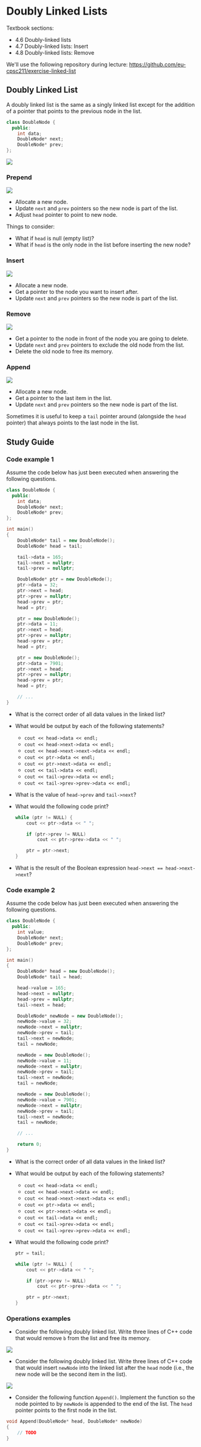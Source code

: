 # Doubly Linked Lists

Textbook sections:

- 4.6 Doubly-linked lists
- 4.7 Doubly-linked lists: Insert
- 4.8 Doubly-linked lists: Remove

We'll use the following repository during lecture: https://github.com/eu-cpsc211/exercise-linked-list

## Doubly Linked List

A doubly linked list is the same as a singly linked list except for the addition of a pointer that points to the previous node in the list.

```cpp
class DoubleNode {
  public:
    int data;
    DoubleNode* next;
    DoubleNode* prev;
};
```

![](./assets/4-dll.svg)

### Prepend

![](./assets/4-dll-prepend.svg)

- Allocate a new node.
- Update `next` and `prev` pointers so the new node is part of the list.
- Adjust `head` pointer to point to new node.

Things to consider:

- What if `head` is null (empty list)?
- What if `head` is the only node in the list before inserting the new node?

### Insert

![](./assets/4-dll-insert.svg)

- Allocate a new node.
- Get a pointer to the node you want to insert after.
- Update `next` and `prev` pointers so the new node is part of the list.

### Remove

![](./assets/4-dll-delete.svg)

- Get a pointer to the node in front of the node you are going to delete.
- Update `next` and `prev` pointers to exclude the old node from the list.
- Delete the old node to free its memory.

### Append

![](./assets/4-dll-append.svg)

- Allocate a new node.
- Get a pointer to the last item in the list.
- Update `next` and `prev` pointers so the new node is part of the list.

Sometimes it is useful to keep a `tail` pointer around (alongside the `head` pointer) that always points to the last node in the list.

## Study Guide

### Code example 1

Assume the code below has just been executed when answering the following questions.

```cpp
class DoubleNode {
  public:
    int data;
    DoubleNode* next;
    DoubleNode* prev;
};

int main()
{
    DoubleNode* tail = new DoubleNode();
    DoubleNode* head = tail;

    tail->data = 165;
    tail->next = nullptr;
    tail->prev = nullptr;

    DoubleNode* ptr = new DoubleNode();
    ptr->data = 32;
    ptr->next = head;
    ptr->prev = nullptr;
    head->prev = ptr;
    head = ptr;

    ptr = new DoubleNode();
    ptr->data = 11;
    ptr->next = head;
    ptr->prev = nullptr;
    head->prev = ptr;
    head = ptr;

    ptr = new DoubleNode();
    ptr->data = 7901;
    ptr->next = head;
    ptr->prev = nullptr;
    head->prev = ptr;
    head = ptr;

    // ...
}
```

- What is the correct order of all data values in the linked list?

- What would be output by each of the following statements?

  - `cout << head->data << endl;`
  - `cout << head->next->data << endl;`
  - `cout << head->next->next->data << endl;`
  - `cout << ptr->data << endl;`
  - `cout << ptr->next->data << endl;`
  - `cout << tail->data << endl;`
  - `cout << tail->prev->data << endl;`
  - `cout << tail->prev->prev->data << endl;`

- What is the value of `head->prev` and `tail->next`?

- What would the following code print?

  ```cpp
  while (ptr != NULL) {
      cout << ptr->data << " ";

      if (ptr->prev != NULL)
          cout << ptr->prev->data << " ";

      ptr = ptr->next;
  }
  ```

- What is the result of the Boolean expression `head->next == head->next->next`?

### Code example 2

Assume the code below has just been executed when answering the following questions.

```cpp
class DoubleNode {
  public:
    int value;
    DoubleNode* next;
    DoubleNode* prev;
};

int main()
{
    DoubleNode* head = new DoubleNode();
    DoubleNode* tail = head;

    head->value = 165;
    head->next = nullptr;
    head->prev = nullptr;
    tail->next = head;

    DoubleNode* newNode = new DoubleNode();
    newNode->value = 32;
    newNode->next = nullptr;
    newNode->prev = tail;
    tail->next = newNode;
    tail = newNode;

    newNode = new DoubleNode();
    newNode->value = 11;
    newNode->next = nullptr;
    newNode->prev = tail;
    tail->next = newNode;
    tail = newNode;

    newNode = new DoubleNode();
    newNode->value = 7901;
    newNode->next = nullptr;
    newNode->prev = tail;
    tail->next = newNode;
    tail = newNode;

    // ...

    return 0;
}
```

- What is the correct order of all data values in the linked list?

- What would be output by each of the following statements?

  - `cout << head->data << endl;`
  - `cout << head->next->data << endl;`
  - `cout << head->next->next->data << endl;`
  - `cout << ptr->data << endl;`
  - `cout << ptr->next->data << endl;`
  - `cout << tail->data << endl;`
  - `cout << tail->prev->data << endl;`
  - `cout << tail->prev->prev->data << endl;`

- What would the following code print?

  ```cpp
  ptr = tail;

  while (ptr != NULL) {
      cout << ptr->data << " ";

      if (ptr->prev != NULL)
          cout << ptr->prev->data << " ";

      ptr = ptr->next;
  }
  ```

### Operations examples

- Consider the following doubly linked list. Write three lines of C++ code that would remove `b` from the list and free its memory.

![](./assets/4-dll-study-delete.svg)

- Consider the following doubly linked list. Write three lines of C++ code that would insert `newNode` into the linked list after the `head` node (i.e., the new node will be the second item in the list).

![](./assets/4-dll-study-insert.svg)

- Consider the following function `Append()`. Implement the function so the node pointed to by `newNode` is appended to the end of the list. The `head` pointer points to the first node in the list.

```cpp
void Append(DoubleNode* head, DoubleNode* newNode)
{
    // TODO
}
```
